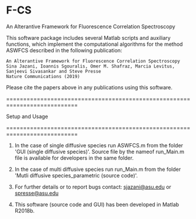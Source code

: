 # F-CS
An Alterantive Framework for Fluorescence Correlation Spectroscopy

This software package includes several Matlab scripts and auxiliary
functions, which implement the computational algorithms for the method
ASWFCS described in the following publication:
 
    An Alterantive Framework for Fluorescence Correlation Spectroscopy
    Sina Jazani, Ioannis Sgouralis, Omer M. Shafraz, Marcia Levitus, 
    Sanjeevi Sivasankar and Steve Presse
    Nature Communications (2019)


Please cite the papers above in any publications using this software.

 
===========================================================================

Setup and Usage

===========================================================================
  
1) In the case of single diffusive species run ASWFCS.m from the folder 'GUI (single diffusive species)'. Source file by the nameof run_Main.m file is available for developers in the same folder.

2) In the case of multi diffusive species run run_Main.m from the folder 'Mutli diffusive species_parametric (source code)'.
 
3) For further details or to report bugs contact:
    sjazani@asu.edu or spresse@asu.edu

4) This software (source code and GUI) has been developed in Matlab R2018b.

